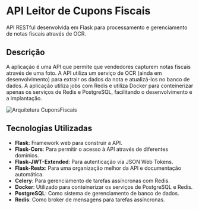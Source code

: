 # API Leitor de Cupons Fiscais

API RESTful desenvolvida em Flask para processamento e gerenciamento de notas fiscais através de OCR.

## Descrição

A aplicação é uma API que permite que vendedores capturem notas fiscais através de uma foto. A API utiliza um serviço de OCR (ainda em desenvolvimento) para extrair os dados da nota e atualizá-los no banco de dados. A aplicação utiliza jobs com Redis e utiliza Docker para conteinerizar apenas os serviços de Redis e PostgreSQL, facilitando o desenvolvimento e a implantação.

![Arquitetura CuponsFiscais](https://i.imgur.com/0dCUlk9.png)

## Tecnologias Utilizadas

- **Flask**: Framework web para construir a API.
- **Flask-Cors**: Para permitir o acesso à API através de diferentes domínios.
- **Flask-JWT-Extended**: Para autenticação via JSON Web Tokens.
- **Flask-Restx**: Para uma organização melhor da API e documentação automática.
- **Celery**: Para gerenciamento de tarefas assíncronas com Redis.
- **Docker**: Utilizado para conteinerizar os serviços de PostgreSQL e Redis.
- **PostgreSQL**: Como sistema de gerenciamento de banco de dados.
- **Redis**: Como broker de mensagens para tarefas assíncronas.

